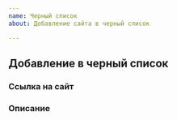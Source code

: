 ```yaml
---
name: Черный список
about: Добавление сайта в черный список

---
```


## Добавление в черный список

### Ссылка на сайт


### Описание
